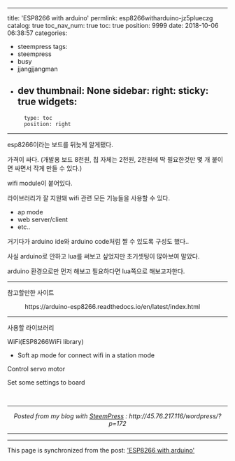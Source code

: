 
---
title: 'ESP8266 with arduino'
permlink: esp8266witharduino-jz5plueczg
catalog: true
toc_nav_num: true
toc: true
position: 9999
date: 2018-10-06 06:38:57
categories:
- steempress
tags:
- steempress
- busy
- jjangjjangman
- dev
thumbnail: None
sidebar:
    right:
        sticky: true
widgets:
    -
        type: toc
        position: right
---



<p>esp8266이라는 보드를 뒤늦게 알게됐다.</p>



<p>가격이 싸다. (개발용 보드 8천원, 칩 자체는 2천원, 2천원에 딱 필요한것만 몇 개 붙이면 싸면서 작게 만들 수 있다.)</p>



<p>wifi module이 붙어있다.</p>



<p>라이브러리가 잘 지원돼 wifi 관련 모든 기능들을 사용할 수 있다.</p>



<ul><li>ap mode</li><li>web server/client</li><li>etc..</li></ul>



<p>거기다가 arduino ide와 arduino code처럼 짤 수 있도록 구성도 했다..</p>



<p>사실 arduino로 안하고 lua를 써보고 싶었지만 초기셋팅이 많아보여 말았다.</p>



<p>arduino 환경으로만 먼저 해보고 필요하다면 lua쪽으로 해보고자한다.</p>



<hr class="wp-block-separator"/>



<p>참고할만한 사이트</p>



<figure class="wp-block-embed"><div class="wp-block-embed__wrapper">
https://arduino-esp8266.readthedocs.io/en/latest/index.html
</div></figure>



<hr class="wp-block-separator"/>



<p>사용할 라이브러리</p>



<p>WiFi(ESP8266WiFi library)</p>



<ul><li>Soft ap mode for connect wifi in a station mode</li></ul>



<p>Control servo motor</p>



<p>Set some settings to board</p>
<br /><center><hr/><em>Posted from my blog with <a href='https://wordpress.org/plugins/steempress/'>SteemPress</a> : http://45.76.217.116/wordpress/?p=172</em><hr/></center>

- - -

This page is synchronized from the post: ['ESP8266 with arduino'](https://steemit.com/@jacobyu/esp8266witharduino-jz5plueczg)
